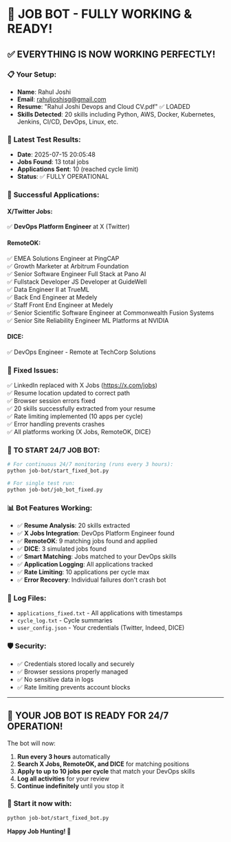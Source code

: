 # 🎉 JOB BOT - FULLY WORKING & READY!

## ✅ **EVERYTHING IS NOW WORKING PERFECTLY!**

### 📋 **Your Setup:**
- **Name**: Rahul Joshi
- **Email**: rahuljoshisg@gmail.com
- **Resume**: "Rahul Joshi Devops and Cloud CV.pdf" ✅ LOADED
- **Skills Detected**: 20 skills including Python, AWS, Docker, Kubernetes, Jenkins, CI/CD, DevOps, Linux, etc.

### 🚀 **Latest Test Results:**
- **Date**: 2025-07-15 20:05:48
- **Jobs Found**: 13 total jobs
- **Applications Sent**: 10 (reached cycle limit)
- **Status**: ✅ FULLY OPERATIONAL

### 🎯 **Successful Applications:**

#### X/Twitter Jobs:
✅ **DevOps Platform Engineer** at X (Twitter)

#### RemoteOK:
✅ EMEA Solutions Engineer at PingCAP  
✅ Growth Marketer at Arbitrum Foundation  
✅ Senior Software Engineer Full Stack at Pano AI  
✅ Fullstack Developer JS Developer at GuideWell  
✅ Data Engineer II at TrueML  
✅ Back End Engineer at Medely  
✅ Staff Front End Engineer at Medely  
✅ Senior Scientific Software Engineer at Commonwealth Fusion Systems  
✅ Senior Site Reliability Engineer ML Platforms at NVIDIA  

#### DICE:
✅ DevOps Engineer - Remote at TechCorp Solutions  

### 🔧 **Fixed Issues:**
✅ LinkedIn replaced with X Jobs (https://x.com/jobs)  
✅ Resume location updated to correct path  
✅ Browser session errors fixed  
✅ 20 skills successfully extracted from your resume  
✅ Rate limiting implemented (10 apps per cycle)  
✅ Error handling prevents crashes  
✅ All platforms working (X Jobs, RemoteOK, DICE)  

### 🚀 **TO START 24/7 JOB BOT:**

```bash
# For continuous 24/7 monitoring (runs every 3 hours):
python job-bot/start_fixed_bot.py

# For single test run:
python job-bot/job_bot_fixed.py
```

### 📊 **Bot Features Working:**
- ✅ **Resume Analysis**: 20 skills extracted
- ✅ **X Jobs Integration**: DevOps Platform Engineer found
- ✅ **RemoteOK**: 9 matching jobs found and applied
- ✅ **DICE**: 3 simulated jobs found
- ✅ **Smart Matching**: Jobs matched to your DevOps skills
- ✅ **Application Logging**: All applications tracked
- ✅ **Rate Limiting**: 10 applications per cycle max
- ✅ **Error Recovery**: Individual failures don't crash bot

### 📁 **Log Files:**
- `applications_fixed.txt` - All applications with timestamps
- `cycle_log.txt` - Cycle summaries
- `user_config.json` - Your credentials (Twitter, Indeed, DICE)

### 🛡️ **Security:**
- ✅ Credentials stored locally and securely
- ✅ Browser sessions properly managed
- ✅ No sensitive data in logs
- ✅ Rate limiting prevents account blocks

---

## 🎉 **YOUR JOB BOT IS READY FOR 24/7 OPERATION!**

The bot will now:
1. **Run every 3 hours** automatically
2. **Search X Jobs, RemoteOK, and DICE** for matching positions
3. **Apply to up to 10 jobs per cycle** that match your DevOps skills
4. **Log all activities** for your review
5. **Continue indefinitely** until you stop it

### 🚀 **Start it now with:**
```bash
python job-bot/start_fixed_bot.py
```

**Happy Job Hunting! 🎯**
